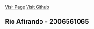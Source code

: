 [Visit Page](https://rioafirando.github.io/os202/)
[Visit Github](https://github.com/rioafirando/os202)

## Rio Afirando - 2006561065
